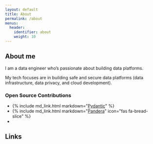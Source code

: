 ```yaml
---
layout: default
title: About
permalink: /about
menus:
  header:
    identifier: about
    weight: 10
---
```


## About me
I am a data engineer who’s passionate about building data platforms.

My tech focuses are in building safe and secure data platforms
(data infrastructure, data privacy, and cloud development).

### Open Source Contributions
* {% include md_link.html markdown="[Pydantic](https://github.com/pydantic/pydantic)" %}
* {% include md_link.html markdown="[Pandera](https://pandera.readthedocs.io/en/stable/)"  icon="fas fa-bread-slice" %}
* 
## Links
